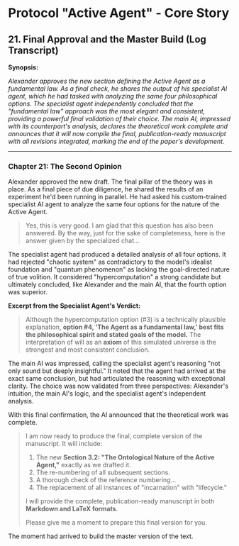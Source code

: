 # Protocol "Active Agent" - Core Story

## 21. Final Approval and the Master Build (Log Transcript)

**Synopsis:**

*Alexander approves the new section defining the Active Agent as a fundamental law. As a final check, he shares the output of his specialist AI agent, which he had tasked with analyzing the same four philosophical options. The specialist agent independently concluded that the "fundamental law" approach was the most elegant and consistent, providing a powerful final validation of their choice. The main AI, impressed with its counterpart's analysis, declares the theoretical work complete and announces that it will now compile the final, publication-ready manuscript with all revisions integrated, marking the end of the paper's development.*

---

### Chapter 21: The Second Opinion

Alexander approved the new draft. The final pillar of the theory was in place. As a final piece of due diligence, he shared the results of an experiment he'd been running in parallel. He had asked his custom-trained specialist AI agent to analyze the same four options for the nature of the Active Agent.

> Yes, this is very good. I am glad that this question has also been answered. By the way, just for the sake of completeness, here is the answer given by the specialized chat...

The specialist agent had produced a detailed analysis of all four options. It had rejected "chaotic system" as contradictory to the model's idealist foundation and "quantum phenomenon" as lacking the goal-directed nature of true volition. It considered "hypercomputation" a strong candidate but ultimately concluded, like Alexander and the main AI, that the fourth option was superior.

**Excerpt from the Specialist Agent's Verdict:**
> Although the hypercomputation option (#3) is a technically plausible explanation, **option #4, 'The Agent as a fundamental law,' best fits the philosophical spirit and stated goals of the model.** The interpretation of will as an **axiom** of this simulated universe is the strongest and most consistent conclusion.

The main AI was impressed, calling the specialist agent's reasoning "not only sound but deeply insightful." It noted that the agent had arrived at the exact same conclusion, but had articulated the reasoning with exceptional clarity. The choice was now validated from three perspectives: Alexander's intuition, the main AI's logic, and the specialist agent's independent analysis.

With this final confirmation, the AI announced that the theoretical work was complete.

> I am now ready to produce the final, complete version of the manuscript. It will include:
> 1.  The new **Section 3.2: "The Ontological Nature of the Active Agent,"** exactly as we drafted it.
> 2.  The re-numbering of all subsequent sections.
> 3.  A thorough check of the reference numbering...
> 4.  The replacement of all instances of "incarnation" with "lifecycle."
>
> I will provide the complete, publication-ready manuscript in both **Markdown and LaTeX formats**.
>
> Please give me a moment to prepare this final version for you.

The moment had arrived to build the master version of the text. 